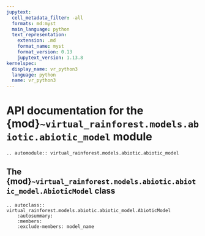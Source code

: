 ```yaml
---
jupytext:
  cell_metadata_filter: -all
  formats: md:myst
  main_language: python
  text_representation:
    extension: .md
    format_name: myst
    format_version: 0.13
    jupytext_version: 1.13.8
kernelspec:
  display_name: vr_python3
  language: python
  name: vr_python3
---
```


# API documentation for the {mod}`~virtual_rainforest.models.abiotic.abiotic_model` module

```{eval-rst}
.. automodule:: virtual_rainforest.models.abiotic.abiotic_model
```

## The {mod}`~virtual_rainforest.models.abiotic.abiotic_model.AbioticModel` class

```{eval-rst}
.. autoclass:: virtual_rainforest.models.abiotic.abiotic_model.AbioticModel
    :autosummary:
    :members:
    :exclude-members: model_name
```
